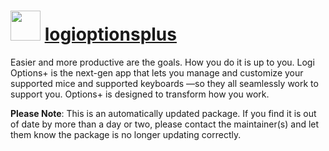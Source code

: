 ﻿# <img src="https://rawcdn.githack.com/virtualex-itv/chocolatey-packages/6e0ab2474d0021afcfdc4ae12e4561efc3cd54e8/icons/logioptionsplus.png" width="48" height="48"/> [logioptionsplus](https://community.chocolatey.org/packages/logioptionsplus)

Easier and more productive are the goals. How you do it is up to you. Logi Options+ is the next-gen app that lets you manage and customize your supported mice and supported keyboards —so they all seamlessly work to support you. Options+ is designed to transform how you work.

**Please Note**: This is an automatically updated package. If you find it is out of date by more than a day or two, please contact the maintainer(s) and let them know the package is no longer updating correctly.
